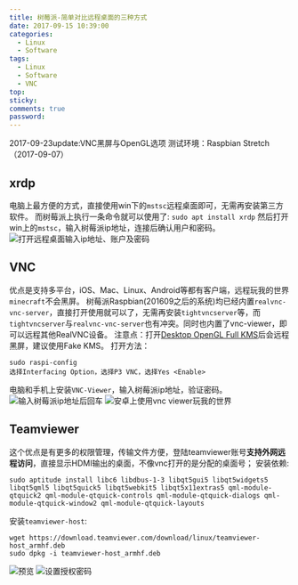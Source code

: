 ```yaml
---
title: 树莓派-简单对比远程桌面的三种方式
date: 2017-09-15 10:39:00
categories:
  - Linux
  - Software
tags:
  - Linux
  - Software
  - VNC
top: 
sticky:
comments: true
password: 
---
```

2017-09-23update:VNC黑屏与OpenGL选项
测试环境：Raspbian Stretch（2017-09-07）

<!-- more -->

## xrdp
电脑上最方便的方式，直接使用win下的`mstsc`远程桌面即可，无需再安装第三方软件。
而树莓派上执行一条命令就可以使用了:
`sudo apt install xrdp`
然后打开win上的`mstsc`，输入树莓派ip地址，连接后确认用户和密码。
![打开远程桌面输入ip地址、账户及密码](http://upload-images.jianshu.io/upload_images/7439293-2ee3817d465f0a1d.jpg?imageMogr2/auto-orient/strip%7CimageView2/2/w/1240)

## VNC
优点是支持多平台，iOS、Mac、Linux、Android等都有客户端，远程玩我的世界`minecraft`不会黑屏。
树莓派Raspbian(201609之后的系统)均已经内置`realvnc-vnc-server`，直接打开使用就可以了，无需再安装`tightvncserver`等，而`tightvncserver`与`realvnc-vnc-server`也有冲突。同时也内置了vnc-viewer，即可以远程其他RealVNC设备。
注意点：打开[Desktop OpenGL Full KMS](http://www.jianshu.com/p/2438d2c76cdb)后会远程黑屏，建议使用Fake KMS。
打开方法：

```
sudo raspi-config
选择Interfacing Option，选择P3 VNC，选择Yes <Enable>
```

电脑和手机上安装`VNC-Viewer`，输入树莓派ip地址，验证密码。
![输入树莓派ip地址后回车](https://ws1.sinaimg.cn/large/a9f643dagy1fjpr51jq2oj20av08kgm6.jpg)
![安卓上使用vnc viewer玩我的世界](http://upload-images.jianshu.io/upload_images/7439293-0d3cb74d16b64060.jpg?imageMogr2/auto-orient/strip%7CimageView2/2/w/1240)

## Teamviewer
这个优点是有更多的权限管理，传输文件方便，登陆teamviewer账号**支持外网远程访问**，直接显示HDMI输出的桌面，不像vnc打开的是分配的桌面号；
安装依赖:
```
sudo aptitude install libc6 libdbus-1-3 libqt5gui5 libqt5widgets5 libqt5qml5 libqt5quick5 libqt5webkit5 libqt5x11extras5 qml-module-qtquick2 qml-module-qtquick-controls qml-module-qtquick-dialogs qml-module-qtquick-window2 qml-module-qtquick-layouts
```
安装`teamviewer-host`:
```
wget https://download.teamviewer.com/download/linux/teamviewer-host_armhf.deb
sudo dpkg -i teamviewer-host_armhf.deb
```
![预览](https://ws1.sinaimg.cn/large/a9f643dagy1fjkef3fe4pj20df0a10u4.jpg)
![设置授权密码](https://ws1.sinaimg.cn/large/a9f643dagy1fjkef3hdv6j20jj0f676l.jpg)